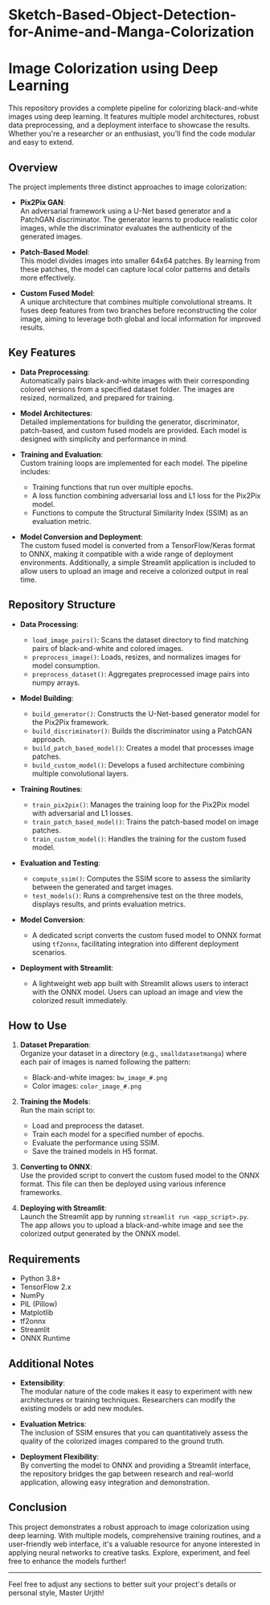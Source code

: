 # Sketch-Based-Object-Detection-for-Anime-and-Manga-Colorization



# Image Colorization using Deep Learning

This repository provides a complete pipeline for colorizing black-and-white images using deep learning. It features multiple model architectures, robust data preprocessing, and a deployment interface to showcase the results. Whether you're a researcher or an enthusiast, you'll find the code modular and easy to extend.

## Overview

The project implements three distinct approaches to image colorization:

- **Pix2Pix GAN**:  
  An adversarial framework using a U-Net based generator and a PatchGAN discriminator. The generator learns to produce realistic color images, while the discriminator evaluates the authenticity of the generated images.

- **Patch-Based Model**:  
  This model divides images into smaller 64x64 patches. By learning from these patches, the model can capture local color patterns and details more effectively.

- **Custom Fused Model**:  
  A unique architecture that combines multiple convolutional streams. It fuses deep features from two branches before reconstructing the color image, aiming to leverage both global and local information for improved results.

## Key Features

- **Data Preprocessing**:  
  Automatically pairs black-and-white images with their corresponding colored versions from a specified dataset folder. The images are resized, normalized, and prepared for training.

- **Model Architectures**:  
  Detailed implementations for building the generator, discriminator, patch-based, and custom fused models are provided. Each model is designed with simplicity and performance in mind.

- **Training and Evaluation**:  
  Custom training loops are implemented for each model. The pipeline includes:
  - Training functions that run over multiple epochs.
  - A loss function combining adversarial loss and L1 loss for the Pix2Pix model.
  - Functions to compute the Structural Similarity Index (SSIM) as an evaluation metric.

- **Model Conversion and Deployment**:  
  The custom fused model is converted from a TensorFlow/Keras format to ONNX, making it compatible with a wide range of deployment environments. Additionally, a simple Streamlit application is included to allow users to upload an image and receive a colorized output in real time.

## Repository Structure

- **Data Processing**:
  - `load_image_pairs()`: Scans the dataset directory to find matching pairs of black-and-white and colored images.
  - `preprocess_image()`: Loads, resizes, and normalizes images for model consumption.
  - `preprocess_dataset()`: Aggregates preprocessed image pairs into numpy arrays.

- **Model Building**:
  - `build_generator()`: Constructs the U-Net-based generator model for the Pix2Pix framework.
  - `build_discriminator()`: Builds the discriminator using a PatchGAN approach.
  - `build_patch_based_model()`: Creates a model that processes image patches.
  - `build_custom_model()`: Develops a fused architecture combining multiple convolutional layers.

- **Training Routines**:
  - `train_pix2pix()`: Manages the training loop for the Pix2Pix model with adversarial and L1 losses.
  - `train_patch_based_model()`: Trains the patch-based model on image patches.
  - `train_custom_model()`: Handles the training for the custom fused model.

- **Evaluation and Testing**:
  - `compute_ssim()`: Computes the SSIM score to assess the similarity between the generated and target images.
  - `test_models()`: Runs a comprehensive test on the three models, displays results, and prints evaluation metrics.

- **Model Conversion**:
  - A dedicated script converts the custom fused model to ONNX format using `tf2onnx`, facilitating integration into different deployment scenarios.

- **Deployment with Streamlit**:
  - A lightweight web app built with Streamlit allows users to interact with the ONNX model. Users can upload an image and view the colorized result immediately.

## How to Use

1. **Dataset Preparation**:  
   Organize your dataset in a directory (e.g., `smalldatasetmanga`) where each pair of images is named following the pattern:  
   - Black-and-white images: `bw_image_#.png`
   - Color images: `color_image_#.png`

2. **Training the Models**:  
   Run the main script to:
   - Load and preprocess the dataset.
   - Train each model for a specified number of epochs.
   - Evaluate the performance using SSIM.
   - Save the trained models in H5 format.

3. **Converting to ONNX**:  
   Use the provided script to convert the custom fused model to the ONNX format. This file can then be deployed using various inference frameworks.

4. **Deploying with Streamlit**:  
   Launch the Streamlit app by running `streamlit run <app_script>.py`. The app allows you to upload a black-and-white image and see the colorized output generated by the ONNX model.

## Requirements

- Python 3.8+
- TensorFlow 2.x
- NumPy
- PIL (Pillow)
- Matplotlib
- tf2onnx
- Streamlit
- ONNX Runtime

## Additional Notes

- **Extensibility**:  
  The modular nature of the code makes it easy to experiment with new architectures or training techniques. Researchers can modify the existing models or add new modules.

- **Evaluation Metrics**:  
  The inclusion of SSIM ensures that you can quantitatively assess the quality of the colorized images compared to the ground truth.

- **Deployment Flexibility**:  
  By converting the model to ONNX and providing a Streamlit interface, the repository bridges the gap between research and real-world application, allowing easy integration and demonstration.

## Conclusion

This project demonstrates a robust approach to image colorization using deep learning. With multiple models, comprehensive training routines, and a user-friendly web interface, it's a valuable resource for anyone interested in applying neural networks to creative tasks. Explore, experiment, and feel free to enhance the models further!

---

Feel free to adjust any sections to better suit your project's details or personal style, Master Urjith!
